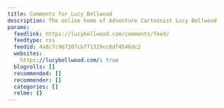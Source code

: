 ```yaml
---
title: Comments for Lucy Bellwood
description: The online home of Adventure Cartoonist Lucy Bellwood
params:
  feedlink: https://lucybellwood.com/comments/feed/
  feedtype: rss
  feedid: 4a8c7c967207cb771329cc8df4546dc2
  websites:
    https://lucybellwood.com/: true
  blogrolls: []
  recommended: []
  recommender: []
  categories: []
  relme: {}
---
```

